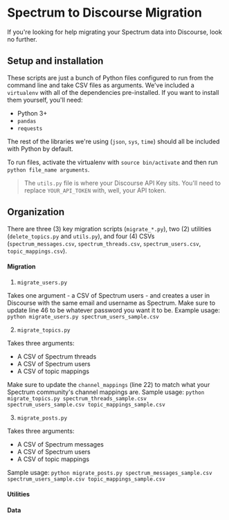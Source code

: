 # Spectrum to Discourse Migration

If you're looking for help migrating your Spectrum data into Discourse, look no further.

## Setup and installation

These scripts are just a bunch of Python files configured to run from the command line and take CSV files as arguments. We've included a `virtualenv` with all of the dependencies pre-installed. If you want to install them yourself, you'll need:

- Python 3+
- `pandas`
- `requests`

The rest of the libraries we're using (`json`, `sys`, `time`) should all be included with Python by default. 

To run files, activate the virtualenv with `source bin/activate` and then run `python file_name arguments`.

> The `utils.py` file is where your Discourse API Key sits. You'll need to replace `YOUR_API_TOKEN` with, well, your API token.

## Organization

There are three (3) key migration scripts (`migrate_*.py`), two (2) utilities (`delete_topics.py` and `utils.py`), and four (4) CSVs (`spectrum_messages.csv`, `spectrum_threads.csv`, `spectrum_users.csv`, `topic_mappings.csv`). 

#### Migration

1) `migrate_users.py`

Takes one argument - a CSV of Spectrum users - and creates a user in Discourse with the same email and username as Spectrum. Make sure to update line 46 to be whatever password you want it to be. Example usage: `python migrate_users.py spectrum_users_sample.csv`

2) `migrate_topics.py`

Takes three arguments:

- A CSV of Spectrum threads
- A CSV of Spectrum users
- A CSV of topic mappings

Make sure to update the `channel_mappings` (line 22) to match what your Spectrum community's channel mappings are. Sample usage: `python migrate_topics.py spectrum_threads_sample.csv spectrum_users_sample.csv topic_mappings_sample.csv`

3) `migrate_posts.py`

Takes three arguments:

- A CSV of Spectrum messages
- A CSV of Spectrum users
- A CSV of topic mappings

Sample usage: `python migrate_posts.py spectrum_messages_sample.csv spectrum_users_sample.csv topic_mappings_sample.csv`

#### Utilities

#### Data
